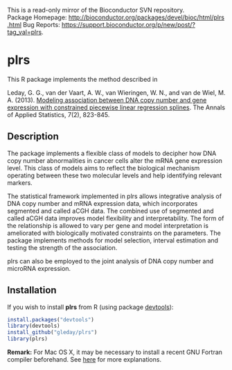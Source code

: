 This is a read-only mirror of the Bioconductor SVN repository. Package Homepage: http://bioconductor.org/packages/devel/bioc/html/plrs.html Bug Reports: https://support.bioconductor.org/p/new/post/?tag_val=plrs.

# plrs

This R package implements the method described in

Leday, G. G., van der Vaart, A. W., van Wieringen, W. N., and van de Wiel, M. A. (2013). [Modeling association between DNA copy number and gene expression with constrained piecewise linear regression splines](http://projecteuclid.org/euclid.aoas/1372338469). The Annals of Applied Statistics, 7(2), 823-845.

## Description

The package implements a flexible class of models to decipher how DNA copy number abnormalities in cancer cells alter the mRNA gene expression level. This class of models aims to reflect the biological mechanism operating between these two molecular levels and help identifying relevant markers.

The statistical framework implemented in plrs allows integrative analysis of DNA copy number and mRNA expression data, which incorporates segmented and called aCGH data. The combined use of segmented and called aCGH data improves model flexibility and interpretability. The form of the relationship is allowed to vary per gene and model interpretation is ameliorated with biologically motivated constraints on the parameters. The package implements methods for model selection, interval estimation and testing the strength of the association.

plrs can also be employed to the joint analysis of DNA copy number and microRNA expression.

## Installation

If you wish to install **plrs** from R (using package [devtools](https://cran.r-project.org/web/packages/devtools/index.html)):

```R
install.packages("devtools")
library(devtools)
install_github("gleday/plrs")
library(plrs)
```

**Remark:** For Mac OS X, it may be necessary to install a recent GNU Fortran compiler beforehand. See [here](http://thecoatlessprofessor.com/programming/rcpp-rcpparmadillo-and-os-x-mavericks-lgfortran-and-lquadmath-error/) for more explanations.

